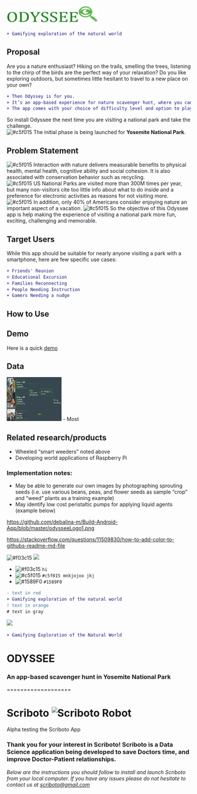 
<img src="https://github.com/Final-Capstone-Nature-Scavenger-Hunt/Nature-Scavenger-Hunt/blob/master/Media/odysseeLogo.png" alt="Odyssee" width="250px" height="50px">

```diff
+ Gamifying exploration of the natural world
```

## Proposal

Are you a nature enthusiast? Hiking on the trails, smelling the trees, listening to the chirp of the birds are the perfect way of your relaxation? Do you like exploring outdoors, but sometimes little hesitant to travel to a new place on your own?
```diff
+ Then Odyssey is for you.
+ It’s an app-based experience for nature scavenger hunt, where you can identify local species all while off the grid.
+ The app comes with your choice of difficulty level and option to play alone or in group.
```
So install Odyssee the next time you are visiting a national park and take the challenge.  
![#c5f015](https://placehold.it/10/008000/000000?text=+)     The initial phase is being launched for **Yosemite National Park**.

## Problem Statement

![#c5f015](https://placehold.it/8/008000/000000?text=+)     Interaction with nature delivers measurable benefits to physical health, mental health, cognitive ability and social cohesion. It is also associated with conservation behavior such as recycling.  
![#c5f015](https://placehold.it/8/008000/000000?text=+)  US National Parks are visited more than 300M times per year, but many non-visitors cite too little info about what to do inside and a preference for electronic activities as reasons for not visiting more.  
![#c5f015](https://placehold.it/8/008000/000000?text=+)  In addition, only 40% of Americans consider enjoying nature an important aspect of a vacation.
![#c5f015](https://placehold.it/8/008000/000000?text=+)  So the objective of this Odyssee app is help making the experience of visiting a national park more fun, exciting, challenging and memorable. 

## Target Users

While this app should be suitable for nearly anyone visiting a park with a smartphone, here are few specific use cases:
```diff
+ Friends' Reunion  
+ Educational Excursion  
+ Families Reconnecting 
+ People Needing Instruction  
+ Gamers Needing a nudge  
```

## How to Use

## Demo
Here is a quick [demo](https://github.com/debalina-m/Build-Android-App/blob/master/Odyssee%20Capstone.mp4)

## Data

<img src="https://github.com/Final-Capstone-Nature-Scavenger-Hunt/Nature-Scavenger-Hunt/blob/master/Media/data.png" alt="OdysseeData" width="150px" height="120px">
- Most

## Related research/products

- Wheeled “smart weeders” noted above
- Developing world applications of Raspberry Pi

### Implementation notes:
- May be able to generate our own images by photographing sprouting seeds (i.e. use various
beans, peas, and flower seeds as sample “crop” and “weed” plants as a training example)
- May identify low cost peristaltic pumps for applying liquid agents (example below)


https://github.com/debalina-m/Build-Android-App/blob/master/odysseeLogo1.png

https://stackoverflow.com/questions/11509830/how-to-add-color-to-githubs-readme-md-file

![#f03c15](https://placehold.it/100/ffffff/ff0000?text=hello)
![](https://placehold.it/100/ffffff/008000?text=ODYSSEE)
- ![#f03c15](https://placehold.it/15/f03c15/000000?text=+) `hi`
- ![#c5f015](https://placehold.it/15/c5f015/000000?text=+) `#c5f015 mnkjojoo jkj`
- ![#1589F0](https://placehold.it/15/1589F0/000000?text=+) `#1589F0`


```diff
- text in red
+ Gamifying exploration of the natural world
! text in orange
# text in gray
```

![](https://placehold.it/200/ffffff/006400?text=**ODYSSEE**)
```diff
+ Gamifying Exploration of the Natural World
```

# ODYSSEE  
### An app-based scavenger hunt in Yosemite National Park




===================
# Scriboto <img src="https://github.com/timothyjhurt/scriboto-app/blob/master/scriboto-app/static/scriboto_logo.png" alt="Scriboto Robot" width="40px" height="40px">
Alpha testing the Scriboto App

### Thank you for your interest in Scriboto! Scriboto is a Data Science application being developed to save Doctors time, and improve Doctor-Patient relationships.

*Below are the instructions you should follow to install and launch Scriboto from your local computer. If you have any issues please do not hesitate to contact us at scriboto@gmail.com*

<br/>
